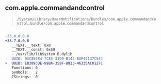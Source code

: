 ## com.apple.commandandcontrol

> `/System/Library/UserNotifications/Bundles/com.apple.commandandcontrol.bundle/com.apple.commandandcontrol`

```diff

-33.0.0.0.0
+33.7.0.0.0
   __TEXT.__text: 0x0
   __TEXT.__const: 0x60
   - /usr/lib/libSystem.B.dylib
-  UUID: 93C85284-7C85-31D9-B142-8AF44137C544
+  UUID: E83893DE-99BA-35BF-B023-46335AC0127C
   Functions: 0
   Symbols:   2
   CStrings:  0

```

